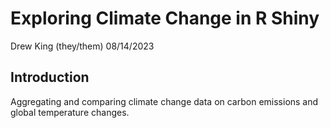 # Exploring Climate Change in R Shiny

Drew King (they/them)
08/14/2023

## Introduction

Aggregating and comparing climate change data on carbon emissions and global temperature changes.

